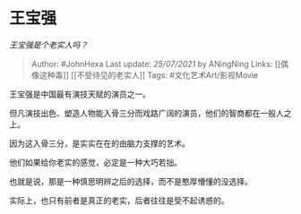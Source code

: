 # 王宝强
*王宝强是个老实人吗？*

> Author: #JohnHexa
Last update: *25/07/2021* by ANingNing
Links: [[偶像这种毒]] [[不受待见的老实人]]
Tags: #文化艺术Art/影视Movie 


王宝强是中国最有演技天赋的演员之一。


但凡演技出色、塑造人物能入骨三分而戏路广阔的演员，他们的智商都在一般人之上。

  

因为这入骨三分，是实实在在的由脑力支撑的艺术。

  

他们如果给你老实的感觉，必定是一种大巧若拙。

  

也就是说，那是一种慎思明辨之后的选择，而不是憨厚懵懂的没选择。

  

实际上，也只有前者是真正的老实，后者往往是受不起诱惑的。